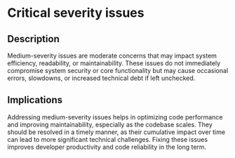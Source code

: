 # Critical severity issues

## Description

Medium-severity issues are moderate concerns that may impact system efficiency, readability, or maintainability. These
issues do not immediately compromise system security or core functionality but may cause occasional errors, slowdowns,
or increased technical debt if left unchecked.

## Implications

Addressing medium-severity issues helps in optimizing code performance and improving maintainability, especially as the
codebase scales. They should be resolved in a timely manner, as their cumulative impact over time can lead to more
significant technical challenges. Fixing these issues improves developer productivity and code reliability in the long
term.

